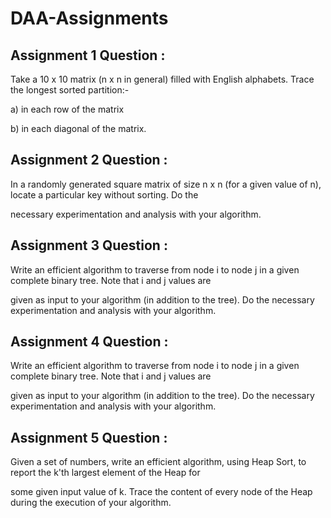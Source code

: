 # DAA-Assignments
## Assignment 1 Question :

Take a 10 x 10 matrix (n x n in general) filled with English alphabets. Trace the longest sorted partition:-

a) in each row of the matrix

b) in each diagonal of the matrix.

## Assignment 2 Question :

In a randomly generated square matrix of size n x n (for a given value of n), locate a particular key without sorting. Do the

necessary experimentation and analysis with your algorithm.

## Assignment 3 Question :

Write an efficient algorithm to traverse from node i to node j in a given complete binary tree. Note that i and j values are

given as input to your algorithm (in addition to the tree). Do the necessary experimentation and analysis with your algorithm.


## Assignment 4 Question :

Write an efficient algorithm to traverse from node i to node j in a given complete binary tree. Note that i and j values are

given as input to your algorithm (in addition to the tree). Do the necessary experimentation and analysis with your algorithm. 

## Assignment 5 Question :

Given a set of numbers, write an efficient algorithm, using Heap Sort, to report the k'th largest element of the Heap for

some given input value of k. Trace the content of every node of the Heap during the execution of your algorithm. 
